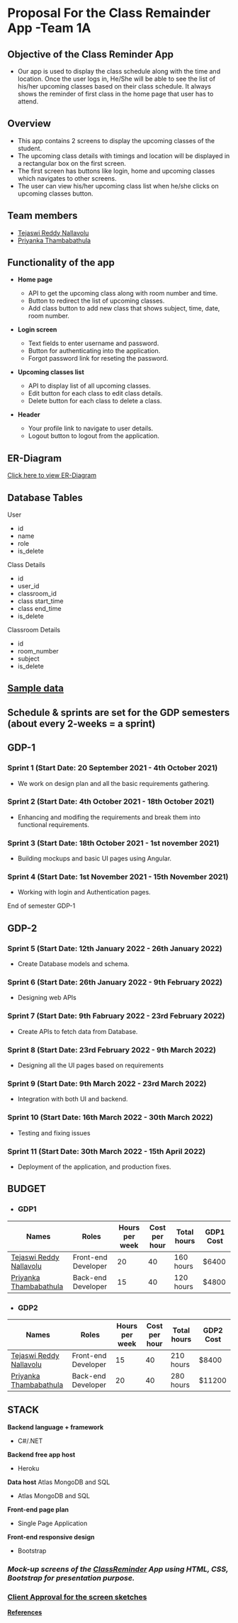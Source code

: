 # Proposal For the Class Remainder App -Team 1A

## Objective of the Class Reminder App
- Our app is used to display the class schedule along with the time and location. Once the user logs in, He/She will be able to see the list of his/her upcoming classes based on their class schedule. It always shows the reminder of first class in the home page that user has to attend.

## Overview
- This app contains 2 screens to display the upcoming classes of the student.
- The upcoming class details with timings and location will be displayed in a rectangular box on the first screen.
- The first screen has buttons like login, home and upcoming classes which navigates to other screens.
- The user can view his/her upcoming class list when he/she clicks on upcoming classes button.

## Team members 
 - [Tejaswi Reddy Nallavolu](https://github.com/TejaswiNallavolu)
 - [Priyanka Thambabathula](https://github.com/Priyanka1818)

## Functionality of the app
- **Home page**
   - API to get the upcoming class along with room number and time.
   - Button to redirect the list of upcoming classes.
   - Add class button to add new class that shows subject, time, date, room number.

- **Login screen**
   - Text fields to enter username and password.
   - Button for authenticating into the application.
   - Forgot password link for reseting the password.

- **Upcoming classes list**
   - API to display list of all upcoming classes.
   - Edit button for each class to edit class details.
   - Delete button for each class to delete a class.

- **Header**
   - Your profile link to navigate to user details.
   - Logout button to logout from the application.
   
## ER-Diagram
[Click here to view ER-Diagram](https://github.com/TejaswiNallavolu/proposal/blob/main/erdiagram.png)

## Database Tables
User
- id
- name
- role
- is_delete

Class Details
- id
- user_id
- classroom_id
- class start_time
- class end_time
- is_delete

Classroom Details
- id
- room_number
- subject
- is_delete

## [Sample data](https://github.com/TejaswiNallavolu/proposal/blob/main/SampleData.xlsx)

## Schedule & sprints are set for the GDP semesters (about every 2-weeks = a sprint)

## GDP-1 

### Sprint 1  (Start Date: 20 September 2021 - 4th October 2021)
- We work on design plan and all the basic requirements gathering. 

### Sprint 2  (Start Date: 4th October 2021 - 18th October 2021)
- Enhancing and modifing the requirements and break them into functional requirements.

### Sprint 3  (Start Date: 18th October 2021 - 1st november 2021)
- Building mockups and basic UI pages using Angular.

### Sprint 4  (Start Date: 1st November 2021 - 15th November 2021)
- Working with login and Authentication pages.

 End of semester GDP-1

## GDP-2 

 ### Sprint 5  (Start Date: 12th January 2022 - 26th January 2022)
 - Create Database models and schema.

 ### Sprint 6  (Start Date: 26th January 2022 - 9th February 2022)
 - Designing web APIs

 ### Sprint 7  (Start Date: 9th Fabruary 2022 - 23rd February 2022)
 - Create APIs to fetch data from Database.

 ### Sprint 8  (Start Date: 23rd February 2022 - 9th March 2022)
 - Designing all the UI pages based on requirements

 ### Sprint 9  (Start Date: 9th March 2022 - 23rd March 2022)
 - Integration with both UI and backend.

 ### Sprint 10  (Start Date: 16th March 2022 - 30th March 2022)
 - Testing and fixing issues

 ### Sprint 11  (Start Date: 30th March 2022 - 15th April 2022)
 - Deployment of the application, and production fixes.

## BUDGET
* ### GDP1
| Names                   | Roles               | Hours per week | Cost per hour | Total hours | GDP1 Cost |
| ----------------------- | ------------------- | -------------- | ------------- | ----------- | --------- |
| [Tejaswi Reddy Nallavolu](https://github.com/tejaswinallavolu) | Front-end Developer | 20             | 40            | 160 hours    | $6400      |
| [Priyanka Thambabathula](https://github.com/Priyanka1818)  | Back-end Developer  | 15              | 40            | 120 hours    | $4800       |

* ### GDP2
| Names                   | Roles               | Hours per week | Cost per hour | Total hours | GDP2 Cost |
| ----------------------- | ------------------- | -------------- | ------------- | ----------- | --------- |
| [Tejaswi Reddy Nallavolu](https://github.com/tejaswinallavolu) | Front-end Developer | 15              | 40            | 210 hours   | $8400      |
| [Priyanka Thambabathula](https://github.com/Priyanka1818)  | Back-end Developer  | 20             | 40            | 280 hours   | $11200      |

## STACK

**Backend language + framework** 
- C#/.NET

**Backend free app host** 
- Heroku 

**Data host** Atlas MongoDB and SQL
- Atlas MongoDB and SQL

**Front-end page plan** 
- Single Page Application

**Front-end responsive design** 
- Bootstrap

 ### ___Mock-up screens of the [ClassReminder](https://github.com/TejaswiNallavolu/1A-ClassReminder) App using HTML, CSS, Bootstrap for presentation purpose.___

### [Client Approval for the screen sketches](https://github.com/TejaswiNallavolu/proposal/blob/main/Client%20Approval%20for%20Screen%20Sketches.pdf)

**[References](https://angular.io/guide/forms)**
